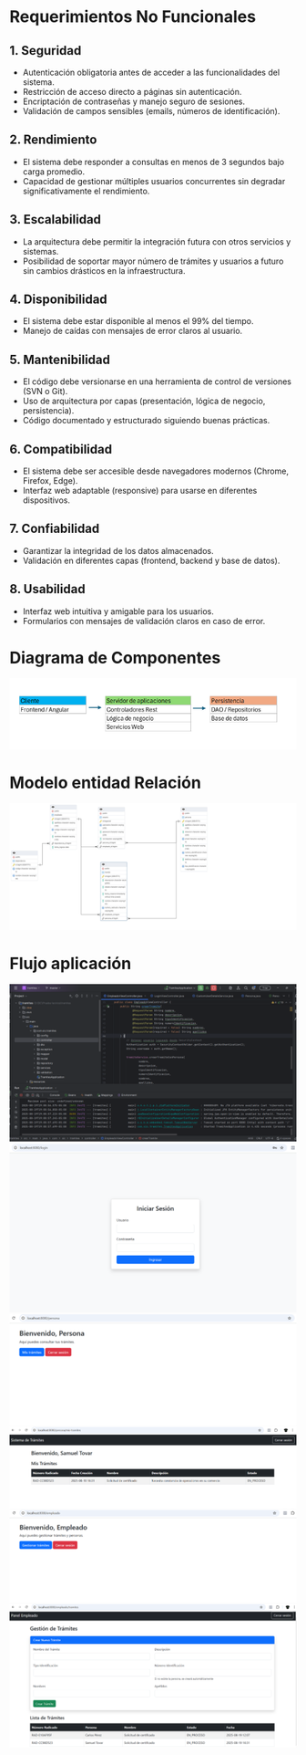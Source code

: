 # Requerimientos No Funcionales

## 1. Seguridad
- Autenticación obligatoria antes de acceder a las funcionalidades del sistema.  
- Restricción de acceso directo a páginas sin autenticación.  
- Encriptación de contraseñas y manejo seguro de sesiones.  
- Validación de campos sensibles (emails, números de identificación).  

## 2. Rendimiento
- El sistema debe responder a consultas en menos de 3 segundos bajo carga promedio.  
- Capacidad de gestionar múltiples usuarios concurrentes sin degradar significativamente el rendimiento.  

## 3. Escalabilidad
- La arquitectura debe permitir la integración futura con otros servicios y sistemas.  
- Posibilidad de soportar mayor número de trámites y usuarios a futuro sin cambios drásticos en la infraestructura.  

## 4. Disponibilidad
- El sistema debe estar disponible al menos el 99% del tiempo.  
- Manejo de caídas con mensajes de error claros al usuario.  

## 5. Mantenibilidad
- El código debe versionarse en una herramienta de control de versiones (SVN o Git).  
- Uso de arquitectura por capas (presentación, lógica de negocio, persistencia).  
- Código documentado y estructurado siguiendo buenas prácticas.  

## 6. Compatibilidad
- El sistema debe ser accesible desde navegadores modernos (Chrome, Firefox, Edge).  
- Interfaz web adaptable (responsive) para usarse en diferentes dispositivos.  

## 7. Confiabilidad
- Garantizar la integridad de los datos almacenados.  
- Validación en diferentes capas (frontend, backend y base de datos).  

## 8. Usabilidad
- Interfaz web intuitiva y amigable para los usuarios.  
- Formularios con mensajes de validación claros en caso de error.  



# Diagrama de Componentes

![Diagrama de componentes](DiagramaComponentes.png)

# Modelo entidad Relación

![Modelo entidad relación](erd.png)

# Flujo aplicación

![001](Tramites_img001.png)
![002](Tramites_img002.png)
![003](Tramites_img003.png)
![004](Tramites_img004.png)
![005](Tramites_img005.png)
![006](Tramites_img006.png)





